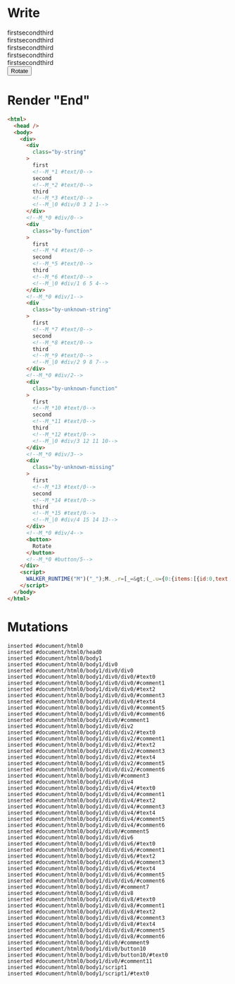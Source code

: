 # Write
  <div><div class=by-string>first<!--M_*1 #text/0-->second<!--M_*2 #text/0-->third<!--M_*3 #text/0--><!--M_|0 #div/0 3 2 1--></div><!--M_*0 #div/0--><div class=by-function>first<!--M_*4 #text/0-->second<!--M_*5 #text/0-->third<!--M_*6 #text/0--><!--M_|0 #div/1 6 5 4--></div><!--M_*0 #div/1--><div class=by-unknown-string>first<!--M_*7 #text/0-->second<!--M_*8 #text/0-->third<!--M_*9 #text/0--><!--M_|0 #div/2 9 8 7--></div><!--M_*0 #div/2--><div class=by-unknown-function>first<!--M_*10 #text/0-->second<!--M_*11 #text/0-->third<!--M_*12 #text/0--><!--M_|0 #div/3 12 11 10--></div><!--M_*0 #div/3--><div class=by-unknown-missing>first<!--M_*13 #text/0-->second<!--M_*14 #text/0-->third<!--M_*15 #text/0--><!--M_|0 #div/4 15 14 13--></div><!--M_*0 #div/4--><button>Rotate</button><!--M_*0 #button/5--></div><script>WALKER_RUNTIME("M")("_");M._.r=[_=>(_.u={0:{items:[{id:0,text:"first"},{id:1,text:"second"},{id:2,text:"third"}],"#div/0(":new Map(_.a=[[0,_.f={}],[1,_.g={}],[2,_.h={}]]),"#div/1(":new Map(_.b=[[0,_.i={}],[1,_.j={}],[2,_.k={}]]),"#div/2(":new Map(_.c=[[0,_.l={}],[1,_.m={}],[2,_.n={}]]),"#div/3(":new Map(_.d=[[0,_.o={}],[1,_.p={}],[2,_.q={}]]),"#div/4(":new Map(_.e=[[0,_.r={}],[1,_.s={}],[2,_.t={}]])},1:_.f,2:_.g,3:_.h,4:_.i,5:_.j,6:_.k,7:_.l,8:_.m,9:_.n,10:_.o,11:_.p,12:_.q,13:_.r,14:_.s,15:_.t}),0,"__tests__/template.marko_0_items",0];M._.w()</script>


# Render "End"
```html
<html>
  <head />
  <body>
    <div>
      <div
        class="by-string"
      >
        first
        <!--M_*1 #text/0-->
        second
        <!--M_*2 #text/0-->
        third
        <!--M_*3 #text/0-->
        <!--M_|0 #div/0 3 2 1-->
      </div>
      <!--M_*0 #div/0-->
      <div
        class="by-function"
      >
        first
        <!--M_*4 #text/0-->
        second
        <!--M_*5 #text/0-->
        third
        <!--M_*6 #text/0-->
        <!--M_|0 #div/1 6 5 4-->
      </div>
      <!--M_*0 #div/1-->
      <div
        class="by-unknown-string"
      >
        first
        <!--M_*7 #text/0-->
        second
        <!--M_*8 #text/0-->
        third
        <!--M_*9 #text/0-->
        <!--M_|0 #div/2 9 8 7-->
      </div>
      <!--M_*0 #div/2-->
      <div
        class="by-unknown-function"
      >
        first
        <!--M_*10 #text/0-->
        second
        <!--M_*11 #text/0-->
        third
        <!--M_*12 #text/0-->
        <!--M_|0 #div/3 12 11 10-->
      </div>
      <!--M_*0 #div/3-->
      <div
        class="by-unknown-missing"
      >
        first
        <!--M_*13 #text/0-->
        second
        <!--M_*14 #text/0-->
        third
        <!--M_*15 #text/0-->
        <!--M_|0 #div/4 15 14 13-->
      </div>
      <!--M_*0 #div/4-->
      <button>
        Rotate
      </button>
      <!--M_*0 #button/5-->
    </div>
    <script>
      WALKER_RUNTIME("M")("_");M._.r=[_=&gt;(_.u={0:{items:[{id:0,text:"first"},{id:1,text:"second"},{id:2,text:"third"}],"#div/0(":new Map(_.a=[[0,_.f={}],[1,_.g={}],[2,_.h={}]]),"#div/1(":new Map(_.b=[[0,_.i={}],[1,_.j={}],[2,_.k={}]]),"#div/2(":new Map(_.c=[[0,_.l={}],[1,_.m={}],[2,_.n={}]]),"#div/3(":new Map(_.d=[[0,_.o={}],[1,_.p={}],[2,_.q={}]]),"#div/4(":new Map(_.e=[[0,_.r={}],[1,_.s={}],[2,_.t={}]])},1:_.f,2:_.g,3:_.h,4:_.i,5:_.j,6:_.k,7:_.l,8:_.m,9:_.n,10:_.o,11:_.p,12:_.q,13:_.r,14:_.s,15:_.t}),0,"__tests__/template.marko_0_items",0];M._.w()
    </script>
  </body>
</html>
```

# Mutations
```
inserted #document/html0
inserted #document/html0/head0
inserted #document/html0/body1
inserted #document/html0/body1/div0
inserted #document/html0/body1/div0/div0
inserted #document/html0/body1/div0/div0/#text0
inserted #document/html0/body1/div0/div0/#comment1
inserted #document/html0/body1/div0/div0/#text2
inserted #document/html0/body1/div0/div0/#comment3
inserted #document/html0/body1/div0/div0/#text4
inserted #document/html0/body1/div0/div0/#comment5
inserted #document/html0/body1/div0/div0/#comment6
inserted #document/html0/body1/div0/#comment1
inserted #document/html0/body1/div0/div2
inserted #document/html0/body1/div0/div2/#text0
inserted #document/html0/body1/div0/div2/#comment1
inserted #document/html0/body1/div0/div2/#text2
inserted #document/html0/body1/div0/div2/#comment3
inserted #document/html0/body1/div0/div2/#text4
inserted #document/html0/body1/div0/div2/#comment5
inserted #document/html0/body1/div0/div2/#comment6
inserted #document/html0/body1/div0/#comment3
inserted #document/html0/body1/div0/div4
inserted #document/html0/body1/div0/div4/#text0
inserted #document/html0/body1/div0/div4/#comment1
inserted #document/html0/body1/div0/div4/#text2
inserted #document/html0/body1/div0/div4/#comment3
inserted #document/html0/body1/div0/div4/#text4
inserted #document/html0/body1/div0/div4/#comment5
inserted #document/html0/body1/div0/div4/#comment6
inserted #document/html0/body1/div0/#comment5
inserted #document/html0/body1/div0/div6
inserted #document/html0/body1/div0/div6/#text0
inserted #document/html0/body1/div0/div6/#comment1
inserted #document/html0/body1/div0/div6/#text2
inserted #document/html0/body1/div0/div6/#comment3
inserted #document/html0/body1/div0/div6/#text4
inserted #document/html0/body1/div0/div6/#comment5
inserted #document/html0/body1/div0/div6/#comment6
inserted #document/html0/body1/div0/#comment7
inserted #document/html0/body1/div0/div8
inserted #document/html0/body1/div0/div8/#text0
inserted #document/html0/body1/div0/div8/#comment1
inserted #document/html0/body1/div0/div8/#text2
inserted #document/html0/body1/div0/div8/#comment3
inserted #document/html0/body1/div0/div8/#text4
inserted #document/html0/body1/div0/div8/#comment5
inserted #document/html0/body1/div0/div8/#comment6
inserted #document/html0/body1/div0/#comment9
inserted #document/html0/body1/div0/button10
inserted #document/html0/body1/div0/button10/#text0
inserted #document/html0/body1/div0/#comment11
inserted #document/html0/body1/script1
inserted #document/html0/body1/script1/#text0
```